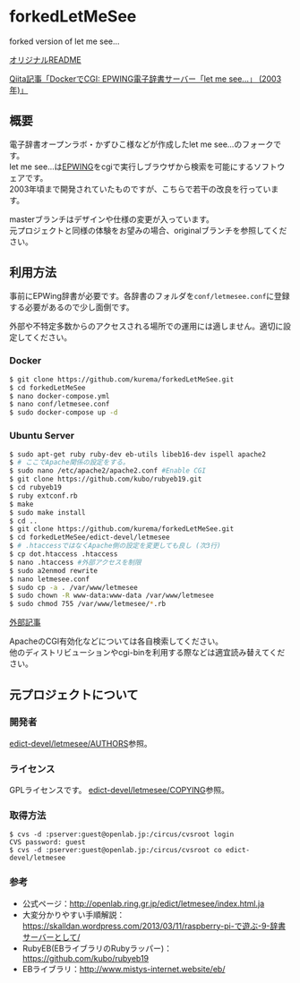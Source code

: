 # forkedLetMeSee
forked version of let me see...

[オリジナルREADME](edict-devel/letmesee/README)

[Qiita記事「DockerでCGI: EPWING電子辞書サーバー「let me see...」 (2003年)」](https://qiita.com/kurema/items/88795f71448d39776e73)

## 概要
電子辞書オープンラボ・かずひこ様などが作成したlet me see...のフォークです。  
let me see...は[EPWING](https://ja.wikipedia.org/wiki/EPWING)をcgiで実行しブラウザから検索を可能にするソフトウェアです。  
2003年頃まで開発されていたものですが、こちらで若干の改良を行っています。

masterブランチはデザインや仕様の変更が入っています。  
元プロジェクトと同様の体験をお望みの場合、originalブランチを参照してください。

## 利用方法
事前にEPWing辞書が必要です。各辞書のフォルダを``conf/letmesee.conf``に登録する必要があるので少し面倒です。

外部や不特定多数からのアクセスされる場所での運用には適しません。適切に設定してください。

### Docker
```bash
$ git clone https://github.com/kurema/forkedLetMeSee.git
$ cd forkedLetMeSee
$ nano docker-compose.yml
$ nano conf/letmesee.conf
$ sudo docker-compose up -d
```

### Ubuntu Server
```bash
$ sudo apt-get ruby ruby-dev eb-utils libeb16-dev ispell apache2
$ # ここでApache関係の設定をする。
$ sudo nano /etc/apache2/apache2.conf #Enable CGI
$ git clone https://github.com/kubo/rubyeb19.git
$ cd rubyeb19
$ ruby extconf.rb
$ make
$ sudo make install
$ cd ..
$ git clone https://github.com/kurema/forkedLetMeSee.git
$ cd forkedLetMeSee/edict-devel/letmesee
$ # .htaccessではなくApache側の設定を変更しても良し (次3行)
$ cp dot.htaccess .htaccess
$ nano .htaccess #外部アクセスを制限
$ sudo a2enmod rewrite
$ nano letmesee.conf
$ sudo cp -a . /var/www/letmesee
$ sudo chown -R www-data:www-data /var/www/letmesee
$ sudo chmod 755 /var/www/letmesee/*.rb
```

[外部記事](https://skalldan.wordpress.com/2013/03/11/raspberry-pi-%E3%81%A7%E9%81%8A%E3%81%B6-9-%E8%BE%9E%E6%9B%B8%E3%82%B5%E3%83%BC%E3%83%90%E3%83%BC%E3%81%A8%E3%81%97%E3%81%A6/)

ApacheのCGI有効化などについては各自検索してください。  
他のディストリビューションやcgi-binを利用する際などは適宜読み替えてください。

## 元プロジェクトについて
### 開発者
[edict-devel/letmesee/AUTHORS](edict-devel/letmesee/AUTHORS)参照。
### ライセンス
GPLライセンスです。
[edict-devel/letmesee/COPYING](edict-devel/letmesee/COPYING)参照。
### 取得方法
```
$ cvs -d :pserver:guest@openlab.jp:/circus/cvsroot login
CVS password: guest
$ cvs -d :pserver:guest@openlab.jp:/circus/cvsroot co edict-devel/letmesee
```
### 参考
* 公式ページ：http://openlab.ring.gr.jp/edict/letmesee/index.html.ja
* 大変分かりやすい手順解説：https://skalldan.wordpress.com/2013/03/11/raspberry-pi-で遊ぶ-9-辞書サーバーとして/
* RubyEB(EBライブラリのRubyラッパー)：https://github.com/kubo/rubyeb19
* EBライブラリ：http://www.mistys-internet.website/eb/
